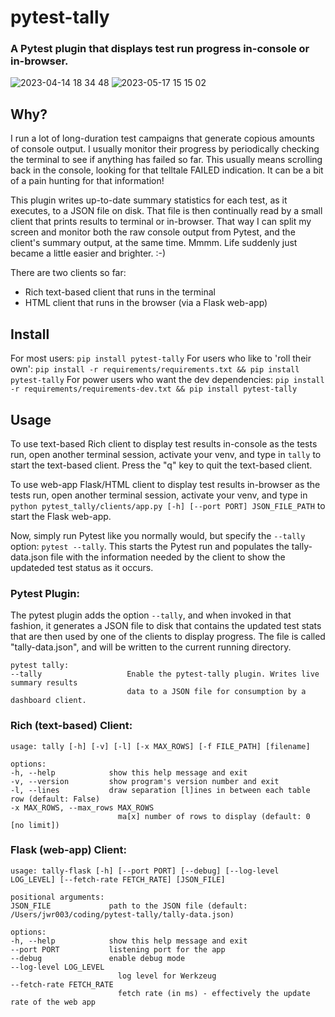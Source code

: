# pytest-tally

### A Pytest plugin that displays test run progress in-console or in-browser.

![2023-04-14 18 34 48](https://user-images.githubusercontent.com/4308435/232174467-752c5d13-15e3-4c23-9430-1087050af0a4.gif)
![2023-05-17 15 15 02](https://github.com/jeffwright13/pytest-tally/assets/4308435/a35151e2-64fe-40e2-bd2e-9a59033edcd3)


## Why?
I run a lot of long-duration test campaigns that generate copious amounts of console output. I usually monitor their progress by periodically checking the terminal to see if anything has failed so far. This usually means scrolling back in the console, looking for that telltale FAILED indication. It can be a bit of a pain hunting for that information!

This plugin writes up-to-date summary statistics for each test, as it executes, to a JSON file on disk. That file is then continually read by a small client that prints results to terminal or in-browser. That way I can split my screen and monitor both the raw console output from Pytest, and the client's summary output, at the same time. Mmmm. Life suddenly just became a little easier and brighter. :-)

There are two clients so far:
- Rich text-based client that runs in the terminal
- HTML client that runs in the browser (via a Flask web-app)

## Install
For most users: `pip install pytest-tally`
For users who like to 'roll their own': `pip install -r requirements/requirements.txt && pip install pytest-tally`
For power users who want the dev dependencies: `pip install -r requirements/requirements-dev.txt && pip install pytest-tally`

## Usage

To use text-based Rich client to display test results in-console as the tests run, open another terminal session, activate your venv, and type in `tally` to start the text-based client. Press the "q" key to quit the text-based client.

To use web-app Flask/HTML client to display test results in-browser as the tests run, open another terminal session, activate your venv, and type in `python pytest_tally/clients/app.py [-h] [--port PORT] JSON_FILE_PATH` to start the Flask web-app.

Now, simply run Pytest like you normally would, but specify the `--tally` option: `pytest --tally`. This starts the Pytest run and populates the tally-data.json file with the information needed by the client to show the updateded test status as it occurs.


### Pytest Plugin:
The pytest plugin adds the option `--tally`, and when invoked in that fashion, it generates a JSON file to disk that contains the updated test stats that are then used by one of the clients to display progress. The file is called "tally-data.json", and will be written to the current running directory.

    pytest tally:
    --tally                   Enable the pytest-tally plugin. Writes live summary results
                              data to a JSON file for consumption by a dashboard client.

### Rich (text-based) Client:

    usage: tally [-h] [-v] [-l] [-x MAX_ROWS] [-f FILE_PATH] [filename]

    options:
    -h, --help            show this help message and exit
    -v, --version         show program's version number and exit
    -l, --lines           draw separation [l]ines in between each table row (default: False)
    -x MAX_ROWS, --max_rows MAX_ROWS
                            ma[x] number of rows to display (default: 0 [no limit])

### Flask (web-app) Client:

    usage: tally-flask [-h] [--port PORT] [--debug] [--log-level LOG_LEVEL] [--fetch-rate FETCH_RATE] [JSON_FILE]

    positional arguments:
    JSON_FILE             path to the JSON file (default: /Users/jwr003/coding/pytest-tally/tally-data.json)

    options:
    -h, --help            show this help message and exit
    --port PORT           listening port for the app
    --debug               enable debug mode
    --log-level LOG_LEVEL
                            log level for Werkzeug
    --fetch-rate FETCH_RATE
                            fetch rate (in ms) - effectively the update rate of the web app
